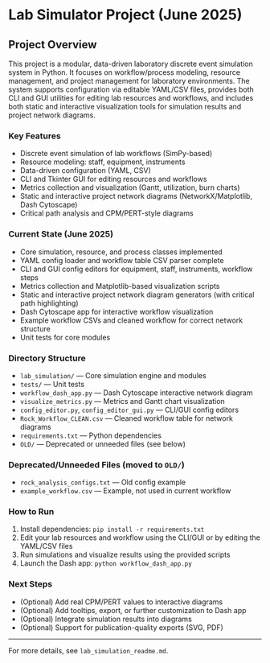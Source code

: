 # Lab Simulator Project (June 2025)

## Project Overview
This project is a modular, data-driven laboratory discrete event simulation system in Python. It focuses on workflow/process modeling, resource management, and project management for laboratory environments. The system supports configuration via editable YAML/CSV files, provides both CLI and GUI utilities for editing lab resources and workflows, and includes both static and interactive visualization tools for simulation results and project network diagrams.

### Key Features
- Discrete event simulation of lab workflows (SimPy-based)
- Resource modeling: staff, equipment, instruments
- Data-driven configuration (YAML, CSV)
- CLI and Tkinter GUI for editing resources and workflows
- Metrics collection and visualization (Gantt, utilization, burn charts)
- Static and interactive project network diagrams (NetworkX/Matplotlib, Dash Cytoscape)
- Critical path analysis and CPM/PERT-style diagrams

### Current State (June 2025)
- Core simulation, resource, and process classes implemented
- YAML config loader and workflow table CSV parser complete
- CLI and GUI config editors for equipment, staff, instruments, workflow steps
- Metrics collection and Matplotlib-based visualization scripts
- Static and interactive project network diagram generators (with critical path highlighting)
- Dash Cytoscape app for interactive workflow visualization
- Example workflow CSVs and cleaned workflow for correct network structure
- Unit tests for core modules

### Directory Structure
- `lab_simulation/` — Core simulation engine and modules
- `tests/` — Unit tests
- `workflow_dash_app.py` — Dash Cytoscape interactive network diagram
- `visualize_metrics.py` — Metrics and Gantt chart visualization
- `config_editor.py`, `config_editor_gui.py` — CLI/GUI config editors
- `Rock_Workflow_CLEAN.csv` — Cleaned workflow table for network diagrams
- `requirements.txt` — Python dependencies
- `OLD/` — Deprecated or unneeded files (see below)

### Deprecated/Unneeded Files (moved to `OLD/`)
- `rock_analysis_configs.txt` — Old config example
- `example_workflow.csv` — Example, not used in current workflow

### How to Run
1. Install dependencies: `pip install -r requirements.txt`
2. Edit your lab resources and workflow using the CLI/GUI or by editing the YAML/CSV files
3. Run simulations and visualize results using the provided scripts
4. Launch the Dash app: `python workflow_dash_app.py`

### Next Steps
- (Optional) Add real CPM/PERT values to interactive diagrams
- (Optional) Add tooltips, export, or further customization to Dash app
- (Optional) Integrate simulation results into diagrams
- (Optional) Support for publication-quality exports (SVG, PDF)

---
For more details, see `lab_simulation_readme.md`.
